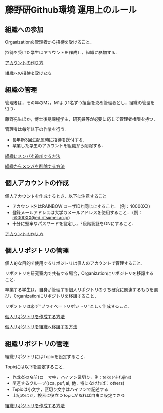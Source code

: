 # 藤野研Github環境 運用上のルール

## 組織への参加

Organizationの管理者から招待を受けること．

招待を受けた学生はアカウントを作成し，組織に参加する．

[アカウントの作り方](../howto/create_account.md)

[組織への招待を受けたら](../howto/join_organization.md)

## 組織の管理

管理者は，その年のM2，M1より1名ずつ担当を決め管理者とし，組織の管理を行う．

藤野先生ほか，博士後期課程学生，研究員等が必要に応じて管理者権限を持つ．

管理者は毎年以下の作業を行う．
- 毎年新3回生配属時に招待を送付する．
- 卒業した学生のアカウントを組織から削除する．

[組織にメンバを追加する方法](../admin/add_member.md)

[組織からメンバを削除する方法](../admin/remove_member.md)

## 個人アカウントの作成

個人アカウントを作成するとき，以下に注意すること
- アカウント名はRAINBOW ユーザIDと同じにすること． (例：ri0000XX)
- 登録メールアドレスは大学のメールアドレスを使用すること． (例：ri0000XX@ed.ritsumei.ac.jp)
- 十分に堅牢なパスワードを設定し，2段階認証をONにすること．

[アカウントの作り方](../howto/create_account.md)

## 個人リポジトリの管理

個人的な目的で使用するリポジトリは個人のアカウントで管理すること．

リポジトリを研究室内で共有する場合，Organizationにリポジトリを移譲すること．

卒業する学生は，自身が管理する個人リポジトリのうち研究に関連するものを選び，Organizationにリポジトリを移譲すること．

リポジトリは必ず"プライベートリポジトリ"として作成すること．

[個人リポジトリを作成する方法](../howto/create_personal_repo.md)

[個人リポジトリを組織へ移譲する方法](../howto/move_repo.md)

## 組織リポジトリの管理

組織リポジトリにはTopicを設定すること．

Topicには以下を設定すること．
- 作成者の名前(ローマ字，ハイフン区切り，例：takeshi-fujino)
- 関連するグループ(sca, puf, ai, 他．特になければ：others)
- Topicは小文字，区切り文字はハイフンで記述する
- 上記のほか，検索に役立つTopicがあれば自由に設定できる

[組織リポジトリを作成する方法](../howto/create_organization_repo.md)
